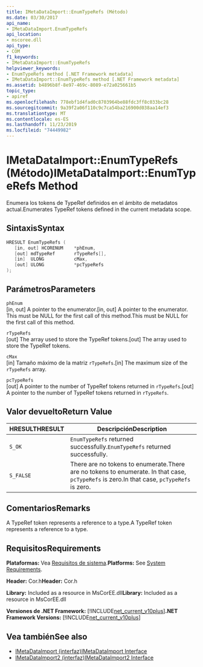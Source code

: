 ```yaml
---
title: IMetaDataImport::EnumTypeRefs (Método)
ms.date: 03/30/2017
api_name:
- IMetaDataImport.EnumTypeRefs
api_location:
- mscoree.dll
api_type:
- COM
f1_keywords:
- IMetaDataImport::EnumTypeRefs
helpviewer_keywords:
- EnumTypeRefs method [.NET Framework metadata]
- IMetaDataImport::EnumTypeRefs method [.NET Framework metadata]
ms.assetid: b4896b8f-8e97-469c-8089-e72a025661b5
topic_type:
- apiref
ms.openlocfilehash: 778ebf1d4fad0c8703964be88fdc3ff8c033bc28
ms.sourcegitcommit: 9a39f2a06f110c9c7ca54ba216900d038aa14ef3
ms.translationtype: MT
ms.contentlocale: es-ES
ms.lasthandoff: 11/23/2019
ms.locfileid: "74449982"
---
```

# <a name="imetadataimportenumtyperefs-method"></a><span data-ttu-id="79ab2-102">IMetaDataImport::EnumTypeRefs (Método)</span><span class="sxs-lookup"><span data-stu-id="79ab2-102">IMetaDataImport::EnumTypeRefs Method</span></span>
<span data-ttu-id="79ab2-103">Enumera los tokens de TypeRef definidos en el ámbito de metadatos actual.</span><span class="sxs-lookup"><span data-stu-id="79ab2-103">Enumerates TypeRef tokens defined in the current metadata scope.</span></span>  
  
## <a name="syntax"></a><span data-ttu-id="79ab2-104">Sintaxis</span><span class="sxs-lookup"><span data-stu-id="79ab2-104">Syntax</span></span>  
  
```cpp  
HRESULT EnumTypeRefs (  
   [in, out] HCORENUM    *phEnum,   
   [out] mdTypeRef       rTypeRefs[],  
   [in]  ULONG           cMax,   
   [out] ULONG           *pcTypeRefs  
);  
```  
  
## <a name="parameters"></a><span data-ttu-id="79ab2-105">Parámetros</span><span class="sxs-lookup"><span data-stu-id="79ab2-105">Parameters</span></span>  
 `phEnum`  
 <span data-ttu-id="79ab2-106">[in, out] A pointer to the enumerator.</span><span class="sxs-lookup"><span data-stu-id="79ab2-106">[in, out] A pointer to the enumerator.</span></span> <span data-ttu-id="79ab2-107">This must be NULL for the first call of this method.</span><span class="sxs-lookup"><span data-stu-id="79ab2-107">This must be NULL for the first call of this method.</span></span>  
  
 `rTypeRefs`  
 <span data-ttu-id="79ab2-108">[out] The array used to store the TypeRef tokens.</span><span class="sxs-lookup"><span data-stu-id="79ab2-108">[out] The array used to store the TypeRef tokens.</span></span>  
  
 `cMax`  
 <span data-ttu-id="79ab2-109">[in] Tamaño máximo de la matriz `rTypeRefs`.</span><span class="sxs-lookup"><span data-stu-id="79ab2-109">[in] The maximum size of the `rTypeRefs` array.</span></span>  
  
 `pcTypeRefs`  
 <span data-ttu-id="79ab2-110">[out] A pointer to the number of TypeRef tokens returned in `rTypeRefs`.</span><span class="sxs-lookup"><span data-stu-id="79ab2-110">[out] A pointer to the number of TypeRef tokens returned in `rTypeRefs`.</span></span>  
  
## <a name="return-value"></a><span data-ttu-id="79ab2-111">Valor devuelto</span><span class="sxs-lookup"><span data-stu-id="79ab2-111">Return Value</span></span>  
  
|<span data-ttu-id="79ab2-112">HRESULT</span><span class="sxs-lookup"><span data-stu-id="79ab2-112">HRESULT</span></span>|<span data-ttu-id="79ab2-113">Descripción</span><span class="sxs-lookup"><span data-stu-id="79ab2-113">Description</span></span>|  
|-------------|-----------------|  
|`S_OK`|<span data-ttu-id="79ab2-114">`EnumTypeRefs` returned successfully.</span><span class="sxs-lookup"><span data-stu-id="79ab2-114">`EnumTypeRefs` returned successfully.</span></span>|  
|`S_FALSE`|<span data-ttu-id="79ab2-115">There are no tokens to enumerate.</span><span class="sxs-lookup"><span data-stu-id="79ab2-115">There are no tokens to enumerate.</span></span> <span data-ttu-id="79ab2-116">In that case, `pcTypeRefs` is zero.</span><span class="sxs-lookup"><span data-stu-id="79ab2-116">In that case, `pcTypeRefs` is zero.</span></span>|  
  
## <a name="remarks"></a><span data-ttu-id="79ab2-117">Comentarios</span><span class="sxs-lookup"><span data-stu-id="79ab2-117">Remarks</span></span>  
 <span data-ttu-id="79ab2-118">A TypeRef token represents a reference to a type.</span><span class="sxs-lookup"><span data-stu-id="79ab2-118">A TypeRef token represents a reference to a type.</span></span>  
  
## <a name="requirements"></a><span data-ttu-id="79ab2-119">Requisitos</span><span class="sxs-lookup"><span data-stu-id="79ab2-119">Requirements</span></span>  
 <span data-ttu-id="79ab2-120">**Plataformas:** Vea [Requisitos de sistema](../../../../docs/framework/get-started/system-requirements.md).</span><span class="sxs-lookup"><span data-stu-id="79ab2-120">**Platforms:** See [System Requirements](../../../../docs/framework/get-started/system-requirements.md).</span></span>  
  
 <span data-ttu-id="79ab2-121">**Header:** Cor.h</span><span class="sxs-lookup"><span data-stu-id="79ab2-121">**Header:** Cor.h</span></span>  
  
 <span data-ttu-id="79ab2-122">**Library:** Included as a resource in MsCorEE.dll</span><span class="sxs-lookup"><span data-stu-id="79ab2-122">**Library:** Included as a resource in MsCorEE.dll</span></span>  
  
 <span data-ttu-id="79ab2-123">**Versiones de .NET Framework:** [!INCLUDE[net_current_v10plus](../../../../includes/net-current-v10plus-md.md)]</span><span class="sxs-lookup"><span data-stu-id="79ab2-123">**.NET Framework Versions:** [!INCLUDE[net_current_v10plus](../../../../includes/net-current-v10plus-md.md)]</span></span>  
  
## <a name="see-also"></a><span data-ttu-id="79ab2-124">Vea también</span><span class="sxs-lookup"><span data-stu-id="79ab2-124">See also</span></span>

- [<span data-ttu-id="79ab2-125">IMetaDataImport (interfaz)</span><span class="sxs-lookup"><span data-stu-id="79ab2-125">IMetaDataImport Interface</span></span>](../../../../docs/framework/unmanaged-api/metadata/imetadataimport-interface.md)
- [<span data-ttu-id="79ab2-126">IMetaDataImport2 (interfaz)</span><span class="sxs-lookup"><span data-stu-id="79ab2-126">IMetaDataImport2 Interface</span></span>](../../../../docs/framework/unmanaged-api/metadata/imetadataimport2-interface.md)
